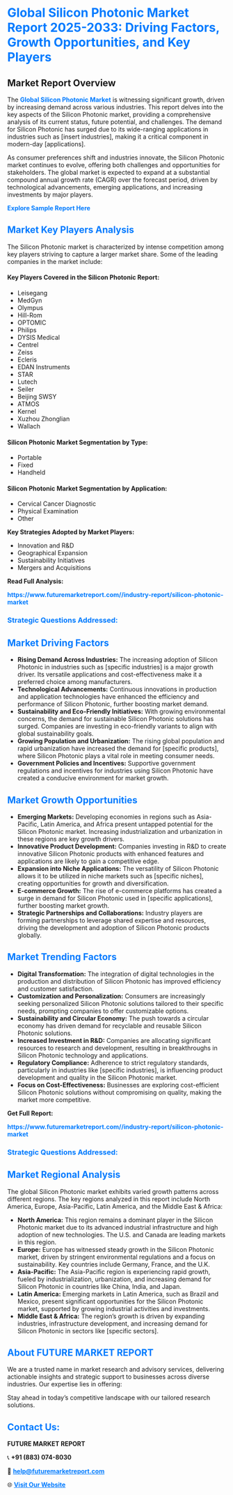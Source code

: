<h1 style="color: #007BFF;">Global Silicon Photonic Market Report 2025-2033: Driving Factors, Growth Opportunities, and Key Players</h1>

<section id="overview">
<h2>Market Report Overview</h2>
<p>The <a href="https://www.futuremarketreport.com//industry-report/silicon-photonic-market" style="color: #007BFF; text-decoration: none;"><strong>Global Silicon Photonic Market</strong></a> is witnessing significant growth, driven by increasing demand across various industries. This report delves into the key aspects of the Silicon Photonic market, providing a comprehensive analysis of its current status, future potential, and challenges. The demand for Silicon Photonic has surged due to its wide-ranging applications in industries such as [insert industries], making it a critical component in modern-day [applications].</p>
<p>As consumer preferences shift and industries innovate, the Silicon Photonic market continues to evolve, offering both challenges and opportunities for stakeholders. The global market is expected to expand at a substantial compound annual growth rate (CAGR) over the forecast period, driven by technological advancements, emerging applications, and increasing investments by major players.</p>
</section>

<section id="overview">
<p><a href="https://www.futuremarketreport.com//request-sample/reportId=75469" style="color: #007BFF; text-decoration: none;"><strong>Explore Sample Report Here</strong></a></p>
</section>

<section id="key-players">
<h2 style="color: #007BFF;">Market Key Players Analysis</h2>
<p>The Silicon Photonic market is characterized by intense competition among key players striving to capture a larger market share. Some of the leading companies in the market include:</p>
<h4>Key Players Covered in the Silicon Photonic Report:</h4>
<ul><li>Leisegang</li><li>MedGyn</li><li>Olympus</li><li>Hill-Rom</li><li>OPTOMIC</li><li>Philips</li><li>DYSIS Medical</li><li>Centrel</li><li>Zeiss</li><li>Ecleris</li><li>EDAN Instruments</li><li>STAR</li><li>Lutech</li><li>Seiler</li><li>Beijing SWSY</li><li>ATMOS</li><li>Kernel</li><li>Xuzhou Zhonglian</li><li>Wallach</li></ul>
<h4>Silicon Photonic Market Segmentation by Type:</h4>
<ul><li>Portable</li><li>Fixed</li><li>Handheld</li></ul>

<h4>Silicon Photonic Market Segmentation by Application:</h4>
<ul><li>Cervical Cancer Diagnostic</li><li>Physical Examination</li><li>Other</li></ul>
<p><strong>Key Strategies Adopted by Market Players:</strong></p>
<ul>
<li>Innovation and R&D</li>
<li>Geographical Expansion</li>
<li>Sustainability Initiatives</li>
<li>Mergers and Acquisitions</li>
</ul>
</section>

<section>
<p><strong>Read Full Analysis: </strong></p><a href="https://www.futuremarketreport.com//industry-report/silicon-photonic-market" style="color: #007BFF; text-decoration: none;"><strong>https://www.futuremarketreport.com//industry-report/silicon-photonic-market</strong></a>
<h3 style="color: #007BFF;">Strategic Questions Addressed:</h3>
</section>

<section id="driving-factors">
<h2 style="color: #007BFF;">Market Driving Factors</h2>
<ul>
<li><strong>Rising Demand Across Industries:</strong> The increasing adoption of Silicon Photonic in industries such as [specific industries] is a major growth driver. Its versatile applications and cost-effectiveness make it a preferred choice among manufacturers.</li>
<li><strong>Technological Advancements:</strong> Continuous innovations in production and application technologies have enhanced the efficiency and performance of Silicon Photonic, further boosting market demand.</li>
<li><strong>Sustainability and Eco-Friendly Initiatives:</strong> With growing environmental concerns, the demand for sustainable Silicon Photonic solutions has surged. Companies are investing in eco-friendly variants to align with global sustainability goals.</li>
<li><strong>Growing Population and Urbanization:</strong> The rising global population and rapid urbanization have increased the demand for [specific products], where Silicon Photonic plays a vital role in meeting consumer needs.</li>
<li><strong>Government Policies and Incentives:</strong> Supportive government regulations and incentives for industries using Silicon Photonic have created a conducive environment for market growth.</li>
</ul>
</section>

<section id="growth-opportunities">
<h2 style="color: #007BFF;">Market Growth Opportunities</h2>
<ul>
<li><strong>Emerging Markets:</strong> Developing economies in regions such as Asia-Pacific, Latin America, and Africa present untapped potential for the Silicon Photonic market. Increasing industrialization and urbanization in these regions are key growth drivers.</li>
<li><strong>Innovative Product Development:</strong> Companies investing in R&D to create innovative Silicon Photonic products with enhanced features and applications are likely to gain a competitive edge.</li>
<li><strong>Expansion into Niche Applications:</strong> The versatility of Silicon Photonic allows it to be utilized in niche markets such as [specific niches], creating opportunities for growth and diversification.</li>
<li><strong>E-commerce Growth:</strong> The rise of e-commerce platforms has created a surge in demand for Silicon Photonic used in [specific applications], further boosting market growth.</li>
<li><strong>Strategic Partnerships and Collaborations:</strong> Industry players are forming partnerships to leverage shared expertise and resources, driving the development and adoption of Silicon Photonic products globally.</li>
</ul>
</section>

<section id="trending-factors">
<h2 style="color: #007BFF;">Market Trending Factors</h2>
<ul>
<li><strong>Digital Transformation:</strong> The integration of digital technologies in the production and distribution of Silicon Photonic has improved efficiency and customer satisfaction.</li>
<li><strong>Customization and Personalization:</strong> Consumers are increasingly seeking personalized Silicon Photonic solutions tailored to their specific needs, prompting companies to offer customizable options.</li>
<li><strong>Sustainability and Circular Economy:</strong> The push towards a circular economy has driven demand for recyclable and reusable Silicon Photonic solutions.</li>
<li><strong>Increased Investment in R&D:</strong> Companies are allocating significant resources to research and development, resulting in breakthroughs in Silicon Photonic technology and applications.</li>
<li><strong>Regulatory Compliance:</strong> Adherence to strict regulatory standards, particularly in industries like [specific industries], is influencing product development and quality in the Silicon Photonic market.</li>
<li><strong>Focus on Cost-Effectiveness:</strong> Businesses are exploring cost-efficient Silicon Photonic solutions without compromising on quality, making the market more competitive.</li>
</ul>
</section>

<section>
<p><strong>Get Full Report: </strong></p><a href="https://www.futuremarketreport.com//industry-report/silicon-photonic-market" style="color: #007BFF; text-decoration: none;"><strong>https://www.futuremarketreport.com//industry-report/silicon-photonic-market</strong></a>
<h3 style="color: #007BFF;">Strategic Questions Addressed:</h3>
</section>


<section id="regional-analysis">
<h2 style="color: #007BFF;">Market Regional Analysis</h2>
<p>The global Silicon Photonic market exhibits varied growth patterns across different regions. The key regions analyzed in this report include North America, Europe, Asia-Pacific, Latin America, and the Middle East & Africa:</p>
<ul>
<li><strong>North America:</strong> This region remains a dominant player in the Silicon Photonic market due to its advanced industrial infrastructure and high adoption of new technologies. The U.S. and Canada are leading markets in this region.</li>
<li><strong>Europe:</strong> Europe has witnessed steady growth in the Silicon Photonic market, driven by stringent environmental regulations and a focus on sustainability. Key countries include Germany, France, and the U.K.</li>
<li><strong>Asia-Pacific:</strong> The Asia-Pacific region is experiencing rapid growth, fueled by industrialization, urbanization, and increasing demand for Silicon Photonic in countries like China, India, and Japan.</li>
<li><strong>Latin America:</strong> Emerging markets in Latin America, such as Brazil and Mexico, present significant opportunities for the Silicon Photonic market, supported by growing industrial activities and investments.</li>
<li><strong>Middle East & Africa:</strong> The region’s growth is driven by expanding industries, infrastructure development, and increasing demand for Silicon Photonic in sectors like [specific sectors].</li>
</ul>
</section>

<footer>
<h2 style="color: #007BFF;">About FUTURE MARKET REPORT</h2>
<p>We are a trusted name in market research and advisory services, delivering actionable insights and strategic support to businesses across diverse industries. Our expertise lies in offering:</p>

<p>Stay ahead in today’s competitive landscape with our tailored research solutions.</p>

<h2 style="color: #007BFF;">Contact Us:</h2>
<p><strong>FUTURE MARKET REPORT</strong></p>
<p>📞 <strong>+91 (883) 074-8030</strong></p>
<p>📧 <strong><a href="mailto:help@futuremarketreport.com" style="color: #007BFF;">help@futuremarketreport.com</a></strong></p>
<p>🌐 <strong><a href="https://www.futuremarketreport.com/" style="color: #007BFF;">Visit Our Website</a></strong></p>
</footer>